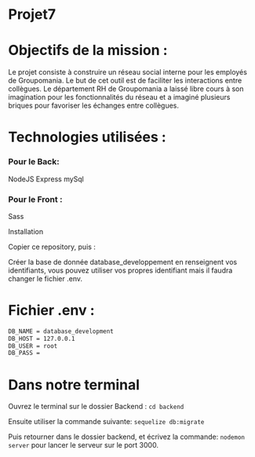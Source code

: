 # Projet7

# Objectifs de la mission :
Le projet consiste à construire un réseau social interne pour les employés de Groupomania. Le but de cet outil est de faciliter les interactions entre collègues. Le département RH de Groupomania a laissé libre cours à son imagination pour les fonctionnalités du réseau et a imaginé plusieurs briques pour favoriser les échanges entre collègues.

# Technologies utilisées :
### Pour le Back:
NodeJS
Express
mySql

### Pour le Front :
Sass

Installation

Copier ce repository, puis :

Créer la base de donnée database_developpement en renseignent vos identifiants, vous pouvez utiliser vos propres identifiant mais il faudra changer le fichier .env.

# Fichier .env :
```bash
DB_NAME = database_development
DB_HOST = 127.0.0.1
DB_USER = root
DB_PASS = 
```
# Dans notre terminal

Ouvrez le terminal sur le dossier Backend : ```cd backend```

Ensuite utiliser la commande suivante: ```sequelize db:migrate```

Puis retourner dans le dossier backend, et écrivez la commande: ```nodemon server``` pour lancer le serveur sur le port 3000.
